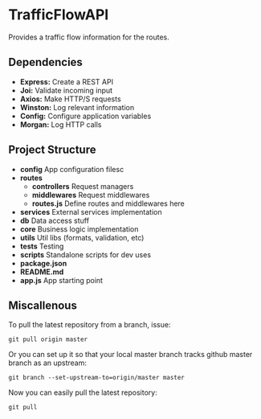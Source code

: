 # TrafficFlowAPI

Provides a traffic flow information for the routes.

## Dependencies
* **Express:** Create a REST API
* **Joi:** Validate incoming input
* **Axios:** Make HTTP/S requests
* **Winston:** Log relevant information
* **Config:** Configure application variables
* **Morgan:** Log HTTP calls


## Project Structure
* **config** App configuration filesc
* **routes** 
  - **controllers** Request managers
  - **middlewares** Request middlewares
  - **routes.js**  Define routes and middlewares here
* **services** External services implementation 
* **db** Data access stuff
* **core** Business logic implementation
* **utils** Util libs (formats, validation, etc)
* **tests** Testing
* **scripts** Standalone scripts for dev uses
* **package.json**
* **README.md**
* **app.js** App starting point





## Miscallenous 

To pull the latest repository from a branch, issue:

```git pull origin master```

Or you can set up it so that your local master branch tracks github master branch as an upstream:

```git branch --set-upstream-to=origin/master master```

Now you can easily pull the latest repository:

```git pull```
